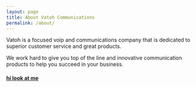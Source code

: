 ```yaml
---
layout: page
title: About Vatoh Communications
permalink: /about/
---
```


Vatoh is a focused voip and communications company that is dedicated to superior customer service and great products.

We work hard to give you top of the line and innovative communication products to help you succeed in your business.


<h4><a href="">hi look at me</a></h4>
